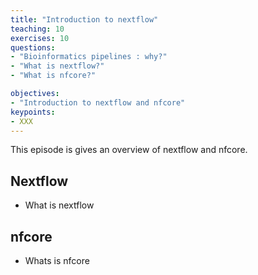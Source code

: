 ```yaml
---
title: "Introduction to nextflow"
teaching: 10
exercises: 10
questions:
- "Bioinformatics pipelines : why?"
- "What is nextflow?"
- "What is nfcore?"

objectives:
- "Introduction to nextflow and nfcore"
keypoints:
- XXX
---
```


This episode is gives an overview of nextflow and nfcore. 

## Nextflow 
- What is nextflow

## nfcore
- Whats is nfcore


